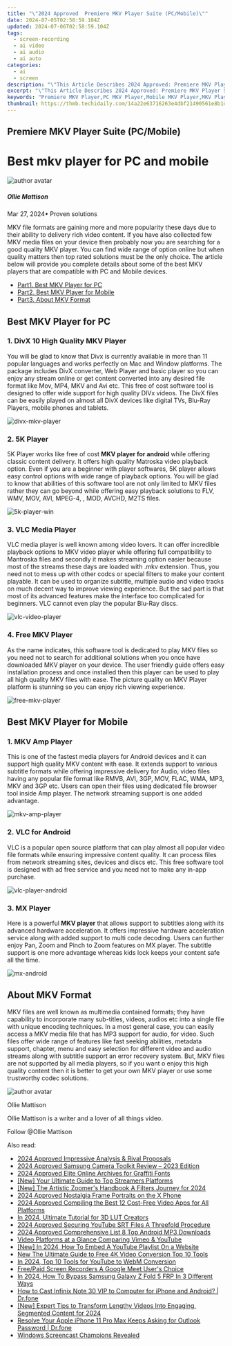 ```yaml
---
title: "\"2024 Approved  Premiere MKV Player Suite (PC/Mobile)\""
date: 2024-07-05T02:58:59.104Z
updated: 2024-07-06T02:58:59.104Z
tags: 
  - screen-recording
  - ai video
  - ai audio
  - ai auto
categories: 
  - ai
  - screen
description: "\"This Article Describes 2024 Approved: Premiere MKV Player Suite (PC/Mobile)\""
excerpt: "\"This Article Describes 2024 Approved: Premiere MKV Player Suite (PC/Mobile)\""
keywords: "Premiere MKV Player,PC MKV Player,Mobile MKV Player,MKV Player Suite,MKV Player Premium,MKV Player for PC/Mobile,Professional MKV Player"
thumbnail: https://thmb.techidaily.com/14a22e63716263e4dbf21490561e8b1d60bb16b34f9d12286d81f3b90aa95801.jpg
---
```


## Premiere MKV Player Suite (PC/Mobile)

# Best mkv player for PC and mobile

![author avatar](https://images.wondershare.com/filmora/article-images/ollie-mattison.jpg)

##### Ollie Mattison

 Mar 27, 2024• Proven solutions

MKV file formats are gaining more and more popularity these days due to their ability to delivery rich video content. If you have also collected few MKV media files on your device then probably now you are searching for a good quality MKV player. You can find wide range of option online but when quality matters then top rated solutions must be the only choice. The article below will provide you complete details about some of the best MKV players that are compatible with PC and Mobile devices.

* [Part1\. Best MKV Player for PC](#part1)
* [Part2\. Best MKV Player for Mobile](#part2)
* [Part3\. About MKV Format](#part3)

## Best MKV Player for PC

### 1. DivX 10 High Quality MKV Player

You will be glad to know that Divx is currently available in more than 11 popular languages and works perfectly on Mac and Window platforms. The package includes DivX converter, Web Player and basic player so you can enjoy any stream online or get content converted into any desired file format like Mov, MP4, MKV and Avi etc. This free of cost software tool is designed to offer wide support for high quality DIVx videos. The DivX files can be easily played on almost all DivX devices like digital TVs, Blu-Ray Players, mobile phones and tablets.

![divx-mkv-player](https://images.wondershare.com/filmora/article-images/divx-mkv-player.jpg)

### 2. 5K Player

5K Player works like free of cost **MKV player for android** while offering classic content delivery. It offers high quality Matroska video playback option. Even if you are a beginner with player softwares, 5K player allows easy control options with wide range of playback options. You will be glad to know that abilities of this software tool are not only limited to MKV files rather they can go beyond while offering easy playback solutions to FLV, WMV, MOV, AVI, MPEG-4, , MOD, AVCHD, M2TS files.

![5k-player-win](https://images.wondershare.com/filmora/article-images/5k-player-win.jpg)

### 3. VLC Media Player

VLC media player is well known among video lovers. It can offer incredible playback options to MKV video player while offering full compatibility to Mantroska files and secondly it makes streaming option easier because most of the streams these days are loaded with .mkv extension. Thus, you need not to mess up with other codcs or special filters to make your content playable. It can be used to organize subtitle, multiple audio and video tracks on much decent way to improve viewing experience. But the sad part is that most of its advanced features make the interface too complicated for beginners. VLC cannot even play the popular Blu-Ray discs.

![vlc-video-player](https://images.wondershare.com/filmora/article-images/vlc-video-player.jpg)

### 4. Free MKV Player

As the name indicates, this software tool is dedicated to play MKV files so you need not to search for additional solutions when you once have downloaded MKV player on your device. The user friendly guide offers easy installation process and once installed then this player can be used to play all high quality MKV files with ease. The picture quality on MKV Player platform is stunning so you can enjoy rich viewing experience.

![free-mkv-player](https://images.wondershare.com/filmora/article-images/free-mkv-player.jpg)

## Best MKV Player for Mobile

### 1. MKV Amp Player

This is one of the fastest media players for Android devices and it can support high quality MKV content with ease. It extends support to various subtitle formats while offering impressive delivery for Audio, video files having any popular file format like RMVB, AVI, 3GP, MOV, FLAC, WMA, MP3, MKV and 3GP etc. Users can open their files using dedicated file browser tool inside Amp player. The network streaming support is one added advantage.

![mkv-amp-player](https://images.wondershare.com/filmora/article-images/mkv-amp-player.jpg)

### 2. VLC for Android

VLC is a popular open source platform that can play almost all popular video file formats while ensuring impressive content quality. It can process files from network streaming sites, devices and discs etc. This free software tool is designed with ad free service and you need not to make any in-app purchase.

![vlc-player-android](https://images.wondershare.com/filmora/article-images/vlc-player-android.jpg)

### 3. MX Player

Here is a powerful **MKV player** that allows support to subtitles along with its advanced hardware acceleration. It offers impressive hardware acceleration service along with added support to multi code decoding. Users can further enjoy Pan, Zoom and Pinch to Zoom features on MX player. The subtitle support is one more advantage whereas kids lock keeps your content safe all the time.

![mx-android](https://images.wondershare.com/filmora/article-images/mx-android.jpg)

## About MKV Format

MKV files are well known as multimedia contained formats; they have capability to incorporate many sub-titles, videos, audios etc into a single file with unique encoding techniques. In a most general case, you can easily access a MKV media file that has MP3 support for audio,  for video. Such files offer wide range of features like fast seeking abilities, metadata support, chapter, menu and easy selection for different video and audio streams along with subtitle support an error recovery system. But, MKV files are not supported by all media players, so if you want o enjoy this high quality content then it is better to get your own MKV player or use some trustworthy codec solutions.

![author avatar](https://images.wondershare.com/filmora/article-images/ollie-mattison.jpg)

Ollie Mattison

Ollie Mattison is a writer and a lover of all things video.

Follow @Ollie Mattison


<ins class="adsbygoogle"
     style="display:block"
     data-ad-format="autorelaxed"
     data-ad-client="ca-pub-7571918770474297"
     data-ad-slot="1223367746"></ins>



<ins class="adsbygoogle"
     style="display:block"
     data-ad-client="ca-pub-7571918770474297"
     data-ad-slot="8358498916"
     data-ad-format="auto"
     data-full-width-responsive="true"></ins>


<span class="atpl-alsoreadstyle">Also read:</span>
<div><ul>
<li><a href="https://article-knowledge.techidaily.com/2024-approved-impressive-analysis-and-rival-proposals/"><u>2024 Approved  Impressive Analysis & Rival Proposals</u></a></li>
<li><a href="https://article-knowledge.techidaily.com/2024-approved-samsung-camera-toolkit-review-2023-edition/"><u>2024 Approved  Samsung Camera Toolkit Review – 2023 Edition</u></a></li>
<li><a href="https://article-knowledge.techidaily.com/2024-approved-elite-online-archives-for-graffiti-fonts/"><u>2024 Approved  Elite Online Archives for Graffiti Fonts</u></a></li>
<li><a href="https://article-knowledge.techidaily.com/new-your-ultimate-guide-to-top-streamers-platforms/"><u>[New] Your Ultimate Guide to Top Streamers Platforms</u></a></li>
<li><a href="https://article-knowledge.techidaily.com/new-the-artistic-zoomers-handbook-a-filters-journey-for-2024/"><u>[New] The Artistic Zoomer's Handbook  A Filters Journey for 2024</u></a></li>
<li><a href="https://article-knowledge.techidaily.com/2024-approved-nostalgia-frame-portraits-on-the-x-phone/"><u>2024 Approved  Nostalgia Frame  Portraits on the X Phone</u></a></li>
<li><a href="https://article-knowledge.techidaily.com/2024-approved-compiling-the-best-12-cost-free-video-apps-for-all-platforms/"><u>2024 Approved  Compiling the Best 12 Cost-Free Video Apps for All Platforms</u></a></li>
<li><a href="https://article-knowledge.techidaily.com/in-2024-ultimate-tutorial-for-3d-lut-creators/"><u>In 2024, Ultimate Tutorial for 3D LUT Creators</u></a></li>
<li><a href="https://article-knowledge.techidaily.com/2024-approved-securing-youtube-srt-files-a-threefold-procedure/"><u>2024 Approved  Securing YouTube SRT Files  A Threefold Procedure</u></a></li>
<li><a href="https://article-knowledge.techidaily.com/2024-approved-comprehensive-list-8-top-android-mp3-downloads/"><u>2024 Approved  Comprehensive List  8 Top Android MP3 Downloads</u></a></li>
<li><a href="https://youtube-clips.techidaily.com/video-platforms-at-a-glance-comparing-vimeo-and-youtube/"><u>Video Platforms at a Glance  Comparing Vimeo & YouTube</u></a></li>
<li><a href="https://eaxpv-info.techidaily.com/new-in-2024-how-to-embed-a-youtube-playlist-on-a-website/"><u>[New] In 2024, How To Embed A YouTube Playlist On a Website</u></a></li>
<li><a href="https://video-content-creator.techidaily.com/new-the-ultimate-guide-to-free-4k-video-conversion-top-10-tools/"><u>New The Ultimate Guide to Free 4K Video Conversion Top 10 Tools</u></a></li>
<li><a href="https://youtube-stream.techidaily.com/in-2024-top-10-tools-for-youtube-to-webm-conversion/"><u>In 2024, Top 10 Tools for YouTube to WebM Conversion</u></a></li>
<li><a href="https://screen-mirroring-recording.techidaily.com/freepaid-screen-recorders-a-google-meet-users-choice/"><u>Free/Paid Screen Recorders  A Google Meet User's Choice</u></a></li>
<li><a href="https://android-frp.techidaily.com/in-2024-how-to-bypass-samsung-galaxy-z-fold-5-frp-in-3-different-ways-by-drfone-android/"><u>In 2024, How To Bypass Samsung Galaxy Z Fold 5 FRP In 3 Different Ways</u></a></li>
<li><a href="https://screen-mirror.techidaily.com/how-to-cast-infinix-note-30-vip-to-computer-for-iphone-and-android-drfone-by-drfone-android/"><u>How to Cast Infinix Note 30 VIP to Computer for iPhone and Android? | Dr.fone</u></a></li>
<li><a href="https://youtube-lab.techidaily.com/xpert-tips-to-transform-lengthy-videos-into-engaging-segmented-content-for-2024/"><u>[New] Expert Tips to Transform Lengthy Videos Into Engaging, Segmented Content for 2024</u></a></li>
<li><a href="https://iphone-unlock.techidaily.com/resolve-your-apple-iphone-11-pro-max-keeps-asking-for-outlook-password-drfone-by-drfone-ios/"><u>Resolve Your Apple iPhone 11 Pro Max Keeps Asking for Outlook Password | Dr.fone</u></a></li>
<li><a href="https://remote-screen-capture.techidaily.com/windows-screencast-champions-revealed/"><u>Windows Screencast Champions Revealed</u></a></li>
</ul></div>

